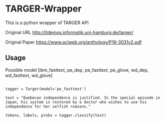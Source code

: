 # TARGER-Wrapper
This is a python wrapper of TARGER API

Original URL http://ltdemos.informatik.uni-hamburg.de/targer/

Original Paper https://www.aclweb.org/anthology/P19-3031v2.pdf

## Usage
Possible model [ibm_fasttext, pe_dep, pe_fasttext, pe_glove, wd_dep, wd_fasttext, wd_glove]

<pre><code>
tagger = Targer(model='pe_fasttext')

text = "Quebecan independence is justified. In the special episode in Japan, his system is restored by a doctor who wishes to use his independence for her selfish reasons."

tokens, labels, probs = tagger.classify(text)
</code></pre>
